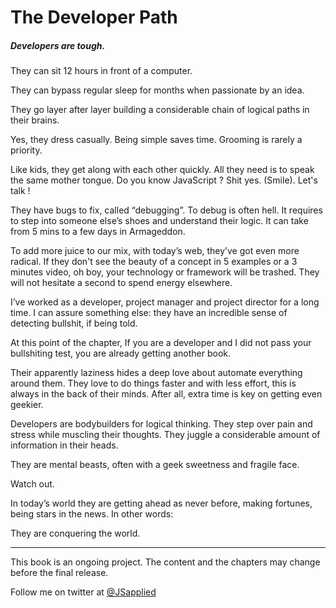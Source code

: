 # The Developer Path

##### Developers are tough.

They can sit 12 hours in front of a computer. 

They can bypass regular sleep for months when passionate by an idea. 

They go layer after layer building a considerable chain of logical paths in their brains. 

Yes, they dress casually. Being simple saves time. Grooming is rarely a priority. 

Like kids, they get along with each other quickly. All they need is to speak the same mother tongue. Do you know JavaScript ? Shit yes. (Smile). Let's talk !  

They have bugs to fix, called “debugging”. To debug is often hell. It requires to step into someone else’s shoes and understand their logic. It can take from 5 mins to a few days in Armageddon. 

To add more juice to our mix, with today’s web,  they’ve got even more radical. If they don't see the beauty of a concept in 5 examples or a 3 minutes video, oh boy, your technology or framework will be trashed. They will not hesitate a second to spend energy elsewhere. 

I’ve worked as a developer, project manager and project director for a long time. I can assure something else: they have an incredible sense of detecting bullshit, if being told. 

At this point of the chapter, If you are a developer and I did not pass your bullshiting test, you are already getting another book.  

Their apparently laziness hides a deep love about automate everything around them. They love to do things faster and with less effort, this is always in the back of their minds. After all, extra time is key on getting even geekier.   

Developers are bodybuilders for logical thinking. They step over pain and stress while muscling their thoughts. They juggle a considerable amount of information in their heads.  

They are mental beasts, often with a geek sweetness and fragile face. 

Watch out. 

In today’s world they are getting ahead as never before, making fortunes, being stars in the news. 
In other words: 

They are conquering the world. 
 

 


***
 

 
 
This book is an ongoing project. The content and the chapters may change before the final release.

Follow me on twitter at [@JSapplied](https://twitter.com/JSapplied) 










